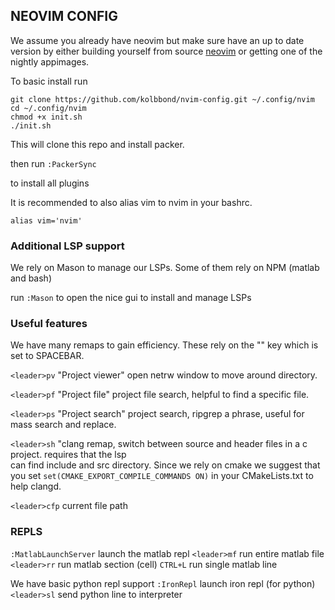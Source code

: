 ## NEOVIM CONFIG

We assume you already have neovim but make sure have an up to date version 
by either building yourself from source [neovim](https://github.com/neovim/neovim.git)
or getting one of the nightly appimages.

To basic install run 

```shell
git clone https://github.com/kolbbond/nvim-config.git ~/.config/nvim
cd ~/.config/nvim
chmod +x init.sh
./init.sh
```
This will clone this repo and install packer.

then run 
` :PackerSync `

to install all plugins

It is recommended to also alias vim to nvim in your bashrc.

`alias vim='nvim'`

### Additional LSP support
We rely on Mason to manage our LSPs.
Some of them rely on NPM (matlab and bash)

run `:Mason` to open the nice gui to install and manage LSPs

### Useful features
We have many remaps to gain efficiency. These rely on the "<leader>" key which is set to SPACEBAR.

`<leader>pv` "Project viewer" open netrw window to move around directory.

`<leader>pf` "Project file" project file search, helpful to find a specific file.

`<leader>ps` "Project search" project search, ripgrep a phrase, useful for mass search and replace.

`<leader>sh` "clang remap, switch between source and header files in a c project. requires that the lsp  
can find include and src directory. Since we rely on cmake we suggest that you set
`set(CMAKE_EXPORT_COMPILE_COMMANDS ON)` in your CMakeLists.txt to help clangd.

`<leader>cfp` current file path

### REPLS
`:MatlabLaunchServer` launch the matlab repl
`<leader>mf` run entire matlab file
`<leader>rr` run matlab section (cell)
`CTRL+L` run single matlab line

We have basic python repl support
`:IronRepl` launch iron repl (for python)
`<leader>sl` send python line to interpreter





